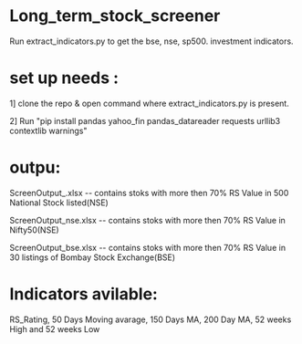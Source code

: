 # Long_term_stock_screener

Run extract_indicators.py to get the bse, nse, sp500. investment indicators.

# set up needs :

1] clone the repo & open command where extract_indicators.py is present.

2] Run "pip install pandas yahoo_fin pandas_datareader requests urllib3 contextlib warnings"

# outpu:

ScreenOutput_.xlsx -- contains stoks with more then 70% RS Value in 500 National Stock listed(NSE)

ScreenOutput_nse.xlsx -- contains stoks with more then 70% RS Value in Nifty50(NSE)

ScreenOutput_bse.xlsx -- contains stoks with more then 70% RS Value in 30 listings of Bombay Stock Exchange(BSE)

# Indicators avilable:

RS_Rating, 50 Days Moving avarage, 150 Days MA, 200 Day MA, 52 weeks High and 52 weeks Low

